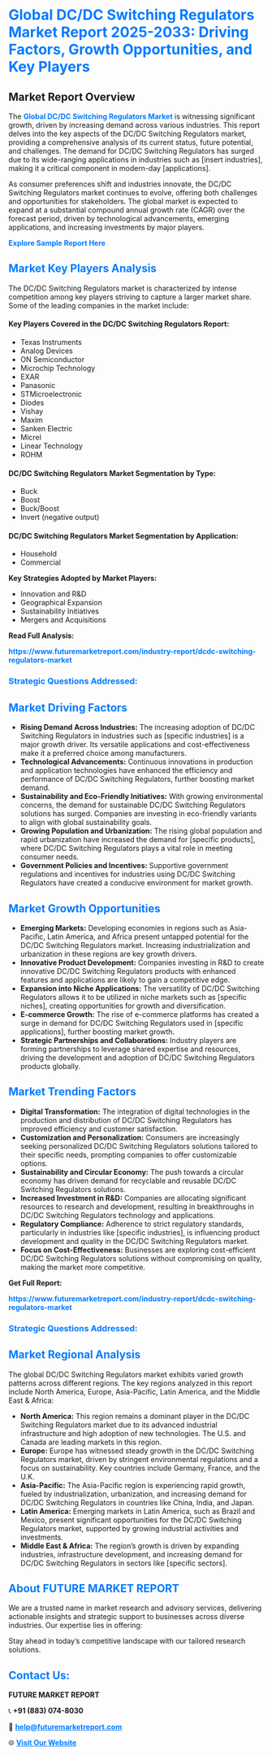 <h1 style="color: #007BFF;">Global DC/DC Switching Regulators Market Report 2025-2033: Driving Factors, Growth Opportunities, and Key Players</h1>

<section id="overview">
<h2>Market Report Overview</h2>
<p>The <a href="https://www.futuremarketreport.com/industry-report/dcdc-switching-regulators-market" style="color: #007BFF; text-decoration: none;"><strong>Global DC/DC Switching Regulators Market</strong></a> is witnessing significant growth, driven by increasing demand across various industries. This report delves into the key aspects of the DC/DC Switching Regulators market, providing a comprehensive analysis of its current status, future potential, and challenges. The demand for DC/DC Switching Regulators has surged due to its wide-ranging applications in industries such as [insert industries], making it a critical component in modern-day [applications].</p>
<p>As consumer preferences shift and industries innovate, the DC/DC Switching Regulators market continues to evolve, offering both challenges and opportunities for stakeholders. The global market is expected to expand at a substantial compound annual growth rate (CAGR) over the forecast period, driven by technological advancements, emerging applications, and increasing investments by major players.</p>
</section>

<section id="overview">
<p><a href="https://www.futuremarketreport.com/request-sample/reportId=115272" style="color: #007BFF; text-decoration: none;"><strong>Explore Sample Report Here</strong></a></p>
</section>

<section id="key-players">
<h2 style="color: #007BFF;">Market Key Players Analysis</h2>
<p>The DC/DC Switching Regulators market is characterized by intense competition among key players striving to capture a larger market share. Some of the leading companies in the market include:</p>
<h4>Key Players Covered in the DC/DC Switching Regulators Report:</h4>
<ul><li>Texas Instruments</li><li>Analog Devices</li><li>ON Semiconductor</li><li>Microchip Technology</li><li>EXAR</li><li>Panasonic</li><li>STMicroelectronic</li><li>Diodes</li><li>Vishay</li><li>Maxim</li><li>Sanken Electric</li><li>Micrel</li><li>Linear Technology</li><li>ROHM</li></ul>
<h4>DC/DC Switching Regulators Market Segmentation by Type:</h4>
<ul><li>Buck</li><li>Boost</li><li>Buck/Boost</li><li>Invert (negative output)</li></ul>

<h4>DC/DC Switching Regulators Market Segmentation by Application:</h4>
<ul><li>Household</li><li>Commercial</li></ul>
<p><strong>Key Strategies Adopted by Market Players:</strong></p>
<ul>
<li>Innovation and R&D</li>
<li>Geographical Expansion</li>
<li>Sustainability Initiatives</li>
<li>Mergers and Acquisitions</li>
</ul>
</section>

<section>
<p><strong>Read Full Analysis: </strong></p><a href="https://www.futuremarketreport.com/industry-report/dcdc-switching-regulators-market" style="color: #007BFF; text-decoration: none;"><strong>https://www.futuremarketreport.com/industry-report/dcdc-switching-regulators-market</strong></a>
<h3 style="color: #007BFF;">Strategic Questions Addressed:</h3>
</section>

<section id="driving-factors">
<h2 style="color: #007BFF;">Market Driving Factors</h2>
<ul>
<li><strong>Rising Demand Across Industries:</strong> The increasing adoption of DC/DC Switching Regulators in industries such as [specific industries] is a major growth driver. Its versatile applications and cost-effectiveness make it a preferred choice among manufacturers.</li>
<li><strong>Technological Advancements:</strong> Continuous innovations in production and application technologies have enhanced the efficiency and performance of DC/DC Switching Regulators, further boosting market demand.</li>
<li><strong>Sustainability and Eco-Friendly Initiatives:</strong> With growing environmental concerns, the demand for sustainable DC/DC Switching Regulators solutions has surged. Companies are investing in eco-friendly variants to align with global sustainability goals.</li>
<li><strong>Growing Population and Urbanization:</strong> The rising global population and rapid urbanization have increased the demand for [specific products], where DC/DC Switching Regulators plays a vital role in meeting consumer needs.</li>
<li><strong>Government Policies and Incentives:</strong> Supportive government regulations and incentives for industries using DC/DC Switching Regulators have created a conducive environment for market growth.</li>
</ul>
</section>

<section id="growth-opportunities">
<h2 style="color: #007BFF;">Market Growth Opportunities</h2>
<ul>
<li><strong>Emerging Markets:</strong> Developing economies in regions such as Asia-Pacific, Latin America, and Africa present untapped potential for the DC/DC Switching Regulators market. Increasing industrialization and urbanization in these regions are key growth drivers.</li>
<li><strong>Innovative Product Development:</strong> Companies investing in R&D to create innovative DC/DC Switching Regulators products with enhanced features and applications are likely to gain a competitive edge.</li>
<li><strong>Expansion into Niche Applications:</strong> The versatility of DC/DC Switching Regulators allows it to be utilized in niche markets such as [specific niches], creating opportunities for growth and diversification.</li>
<li><strong>E-commerce Growth:</strong> The rise of e-commerce platforms has created a surge in demand for DC/DC Switching Regulators used in [specific applications], further boosting market growth.</li>
<li><strong>Strategic Partnerships and Collaborations:</strong> Industry players are forming partnerships to leverage shared expertise and resources, driving the development and adoption of DC/DC Switching Regulators products globally.</li>
</ul>
</section>

<section id="trending-factors">
<h2 style="color: #007BFF;">Market Trending Factors</h2>
<ul>
<li><strong>Digital Transformation:</strong> The integration of digital technologies in the production and distribution of DC/DC Switching Regulators has improved efficiency and customer satisfaction.</li>
<li><strong>Customization and Personalization:</strong> Consumers are increasingly seeking personalized DC/DC Switching Regulators solutions tailored to their specific needs, prompting companies to offer customizable options.</li>
<li><strong>Sustainability and Circular Economy:</strong> The push towards a circular economy has driven demand for recyclable and reusable DC/DC Switching Regulators solutions.</li>
<li><strong>Increased Investment in R&D:</strong> Companies are allocating significant resources to research and development, resulting in breakthroughs in DC/DC Switching Regulators technology and applications.</li>
<li><strong>Regulatory Compliance:</strong> Adherence to strict regulatory standards, particularly in industries like [specific industries], is influencing product development and quality in the DC/DC Switching Regulators market.</li>
<li><strong>Focus on Cost-Effectiveness:</strong> Businesses are exploring cost-efficient DC/DC Switching Regulators solutions without compromising on quality, making the market more competitive.</li>
</ul>
</section>

<section>
<p><strong>Get Full Report: </strong></p><a href="https://www.futuremarketreport.com/industry-report/dcdc-switching-regulators-market" style="color: #007BFF; text-decoration: none;"><strong>https://www.futuremarketreport.com/industry-report/dcdc-switching-regulators-market</strong></a>
<h3 style="color: #007BFF;">Strategic Questions Addressed:</h3>
</section>


<section id="regional-analysis">
<h2 style="color: #007BFF;">Market Regional Analysis</h2>
<p>The global DC/DC Switching Regulators market exhibits varied growth patterns across different regions. The key regions analyzed in this report include North America, Europe, Asia-Pacific, Latin America, and the Middle East & Africa:</p>
<ul>
<li><strong>North America:</strong> This region remains a dominant player in the DC/DC Switching Regulators market due to its advanced industrial infrastructure and high adoption of new technologies. The U.S. and Canada are leading markets in this region.</li>
<li><strong>Europe:</strong> Europe has witnessed steady growth in the DC/DC Switching Regulators market, driven by stringent environmental regulations and a focus on sustainability. Key countries include Germany, France, and the U.K.</li>
<li><strong>Asia-Pacific:</strong> The Asia-Pacific region is experiencing rapid growth, fueled by industrialization, urbanization, and increasing demand for DC/DC Switching Regulators in countries like China, India, and Japan.</li>
<li><strong>Latin America:</strong> Emerging markets in Latin America, such as Brazil and Mexico, present significant opportunities for the DC/DC Switching Regulators market, supported by growing industrial activities and investments.</li>
<li><strong>Middle East & Africa:</strong> The region’s growth is driven by expanding industries, infrastructure development, and increasing demand for DC/DC Switching Regulators in sectors like [specific sectors].</li>
</ul>
</section>

<footer>
<h2 style="color: #007BFF;">About FUTURE MARKET REPORT</h2>
<p>We are a trusted name in market research and advisory services, delivering actionable insights and strategic support to businesses across diverse industries. Our expertise lies in offering:</p>

<p>Stay ahead in today’s competitive landscape with our tailored research solutions.</p>

<h2 style="color: #007BFF;">Contact Us:</h2>
<p><strong>FUTURE MARKET REPORT</strong></p>
<p>📞 <strong>+91 (883) 074-8030</strong></p>
<p>📧 <strong><a href="mailto:help@futuremarketreport.com" style="color: #007BFF;">help@futuremarketreport.com</a></strong></p>
<p>🌐 <strong><a href="https://www.futuremarketreport.com/" style="color: #007BFF;">Visit Our Website</a></strong></p>
</footer>